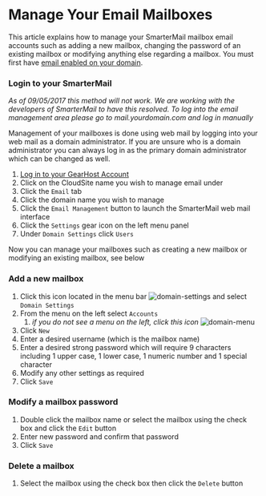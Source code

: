 # Manage Your Email Mailboxes
This article explains how to manage your SmarterMail mailbox email accounts such as adding a new mailbox, changing the password of an existing mailbox or modifying anything else regarding a mailbox. You must first have [email enabled on your domain](https://www.gearhost.com/documentation/enable-email).

### Login to your SmarterMail
*As of 09/05/2017 this method will not work. We are working with the developers of SmarterMail to have this resolved. To log into the email management area please go to mail.yourdomain.com and log in manually*

Management of your mailboxes is done using web mail by logging into your web mail as a domain administrator. If you are unsure who is a domain administrator you can always log in as the primary domain administrator which can be changed as well.

1. [Log in to your GearHost Account](https://my.gearhost.com/account/login)
2. Click on the CloudSite name you wish to manage email under
3. Click the `Email` tab
4. Click the domain name you wish to manage
5. Click the `Email Management` button to launch the SmarterMail web mail interface
6. Click the `Settings` gear icon on the left menu panel
7. Under `Domain Settings` click `Users`

Now you can manage your mailboxes such as creating a new mailbox or modifying an existing mailbox, see below

### Add a new mailbox
1. Click this icon located in the menu bar ![domain-settings] and select `Domain Settings`
2. From the menu on the left select `Accounts` 
	1. *if you do not see a menu on the left, click this icon* ![domain-menu]
3. Click `New`
2. Enter a desired username (which is the mailbox name)
3. Enter a desired strong password which will require 9 characters including 1 upper case, 1 lower case, 1 numeric number and 1 special character
4. Modify any other settings as required
5. Click `Save`

### Modify a mailbox password
1. Double click the mailbox name or select the mailbox using the check box and click the `Edit` button
2. Enter new password and confirm that password
3. Click `Save`

### Delete a mailbox
1. Select the mailbox using the check box then click the `Delete` button




[domain-settings]: https://raw.githubusercontent.com/GearHost/docs/master/Images/manage-email-accounts-domain-settings.png

[domain-menu]: https://raw.githubusercontent.com/GearHost/docs/master/Images/manage-email-accounts-domain-menu.png